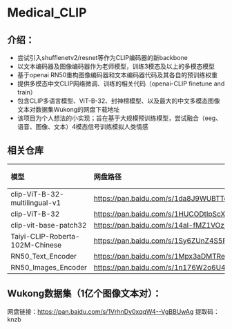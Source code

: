 # Medical_CLIP

## 介绍：

 * 尝试引入shufflenetv2/resnet等作为CLIP编码器的新backbone
 * 以文本编码器及图像编码器作为老师模型，训练3模态及以上的多模态模型
 * 基于openai RN50重构图像编码器和文本编码器代码及其各自的预训练权重
 * 提供多模态中文CLIP网络微调、训练的相关代码（openai-CLIP finetune and train）
 * 包含CLIP多语言模型、ViT-B-32、封神榜模型、以及最大的中文多模态图像文本对数据集Wukong的网盘下载地址
 * 该项目为个人想法的小实现；旨在基于大规模预训练模型，尝试融合（eeg、语音、图像、文本）4模态信号训练模拟人类情感


## 相关仓库
| 模型 | 网盘路径 | 提取码 |
| :----- | :----- | :----- |
clip-ViT-B-32-multilingual-v1 | https://pan.baidu.com/s/1da8J9WUBTTePZ0whQqoTKw   | ws3y
clip-ViT-B-32 | https://pan.baidu.com/s/1HUCODtIpScX19P7m8c1cuQ  | 81sb 
clip-vit-base-patch32 | https://pan.baidu.com/s/14al-fMZ1VOzjTJ1FI9d7AQ  | 83wo
Taiyi-CLIP-Roberta-102M-Chinese | https://pan.baidu.com/s/1Sy6ZUnZ4S5P1C-wiOdi4fQ h | skt8 
RN50_Text_Encoder | https://pan.baidu.com/s/1Mpx3aDMTRePcBg5eFcJ26w | ud3f 
RN50_Images_Encoder | https://pan.baidu.com/s/1n176W2o6U4IXjGLljn5YDA  | vozu 

## Wukong数据集（1亿个图像文本对）：
  
  网盘链接：https://pan.baidu.com/s/1VrhnDy0xqqW4--VgBBUwAg 
  提取码：knzb 


